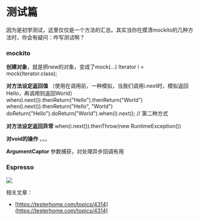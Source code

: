 # 测试篇

因为是初学测试，这里仅仅是一个方法的汇总。其实当你在摸清mockito的几种方法时，你会有疑问：咋写测试啊？

### mockito

**创建对象**，就是把new的对象，变成了mock(...)
Iterator<String> i = mock(Iterator.class);

**对方法设定返回值** （使用在调用前，一种模拟，当我们调用i.next时，模拟返回Hello，再调用则返回World）
when(i.next()).thenReturn("Hello").thenReturn("World")
when(i.next()).thenReturn("Hello", "World")
doReturn("Hello").doReturn("World").when(i).next(); // 第二种方式

**对方法设定返回异常**
when(i.next()).thenThrow(new RuntimeException())

**对void的操作**
。。。

**ArgumentCaptor** 参数捕获，对处理异步回调有用


### Espresso

![](http://img.blog.csdn.net/20160203090228944)

相关文章：

- [https://testerhome.com/topics/4314](https://testerhome.com/topics/4314)

